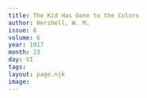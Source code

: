 ```yaml
---
title: The Kid Has Gone to the Colors
author: Hershell, W. M.
issue: 6
volume: 6
year: 1917
month: 23
day: VI
tags:
layout: page.njk
image:
---
```



